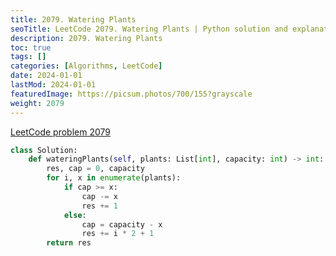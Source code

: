 ```yaml
---
title: 2079. Watering Plants
seoTitle: LeetCode 2079. Watering Plants | Python solution and explanation
description: 2079. Watering Plants
toc: true
tags: []
categories: [Algorithms, LeetCode]
date: 2024-01-01
lastMod: 2024-01-01
featuredImage: https://picsum.photos/700/155?grayscale
weight: 2079
---
```


[LeetCode problem 2079](https://leetcode.com/problems/watering-plants/)

```python
class Solution:
    def wateringPlants(self, plants: List[int], capacity: int) -> int:
        res, cap = 0, capacity
        for i, x in enumerate(plants):
            if cap >= x:
                cap -= x
                res += 1
            else:
                cap = capacity - x
                res += i * 2 + 1
        return res

```
